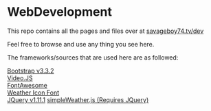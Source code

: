 # WebDevelopment
This repo contains all the pages and files over at [savageboy74.tv/dev](https://savageboy74.tv/dev)  

Feel free to browse and use any thing you see here.  

The frameworks/sources that are used here are as followed:  

[Bootstrap v3.3.2](http://getbootstrap.com)  
[Video.JS](http://www.videojs.com/)  
[FontAwesome](http://fortawesome.github.io/Font-Awesome/)  
[Weather Icon Font](http://www.artill.de/weather-icon-font/)  
[JQuery v1.11.1](http://jquery.org/)
[simpleWeather.js (Requires JQuery)](http://simpleweatherjs.com/)
